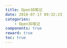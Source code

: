 ```yaml
---
title: Open3D笔记
date: 2018-07-17 09:32:23
categories:
	- Open3D笔记
components: true
reward: true
toc: true
---
```

